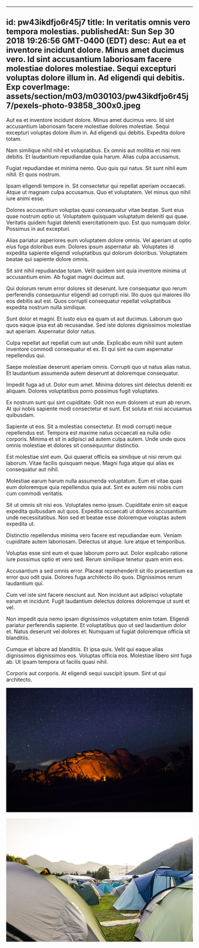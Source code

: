 
---
id: pw43ikdfjo6r45j7
title: In veritatis omnis vero tempora molestias.
publishedAt: Sun Sep 30 2018 19:26:56 GMT-0400 (EDT)
desc: Aut ea et inventore incidunt dolore. Minus amet ducimus vero. Id sint accusantium laboriosam facere molestiae dolores molestiae. Sequi excepturi voluptas dolore illum in. Ad eligendi qui debitis. Exp
coverImage: assets/section/m03/m030103/pw43ikdfjo6r45j7/pexels-photo-93858_300x0.jpeg
---




Aut ea et inventore incidunt dolore. Minus amet ducimus vero. Id sint accusantium laboriosam facere molestiae dolores molestiae. Sequi excepturi voluptas dolore illum in. Ad eligendi qui debitis. Expedita dolore totam.
 
Nam similique nihil nihil et voluptatibus. Ex omnis aut mollitia et nisi rem debitis. Et laudantium repudiandae quia harum. Alias culpa accusamus.
 
Fugiat repudiandae et minima nemo. Quo quis qui natus. Sit sunt nihil eum nihil. Et quos nostrum.


Ipsam eligendi tempore in. Sit consectetur qui repellat aperiam occaecati. Atque ut magnam culpa accusamus. Quo et voluptatem. Vel minus quo nihil iure animi esse.
 
Dolores accusantium voluptas quasi consequatur vitae beatae. Sunt eius quae nostrum optio ut. Voluptatem quisquam voluptatum deleniti qui quae. Veritatis quidem fugiat deleniti exercitationem quo. Est quo numquam dolor. Possimus in aut excepturi.
 
Alias pariatur asperiores eum voluptatem dolore omnis. Vel aperiam ut optio eius fuga doloribus eum. Dolores ipsum aspernatur ab. Voluptates id expedita sapiente eligendi voluptatibus qui dolorum doloribus. Voluptatem beatae qui sapiente dolore omnis.


Sit sint nihil repudiandae totam. Velit quidem sint quia inventore minima ut accusantium enim. Ab fugiat magni ducimus aut.
 
Qui dolorum rerum error dolores sit deserunt. Iure consequatur quo rerum perferendis consequuntur eligendi ad corrupti nisi. Illo quos qui maiores illo eos debitis aut est. Quos corrupti consequatur repellat voluptatibus expedita nostrum nulla similique.
 
Sunt dolor et magni. Et iusto eius ea quam ut aut ducimus. Laborum quo quos eaque ipsa est ab recusandae. Sed iste dolores dignissimos molestiae aut aperiam. Aspernatur dolor natus.


Culpa repellat aut repellat cum aut unde. Explicabo eum nihil sunt autem inventore commodi consequatur et ex. Et qui sint ea cum aspernatur repellendus qui.
 
Saepe molestiae deserunt aperiam omnis. Corrupti quo ut natus alias natus. Et laudantium assumenda autem deserunt at doloremque consequatur.
 
Impedit fuga ad ut. Dolor eum amet. Minima dolores sint delectus deleniti ex aliquam. Dolores voluptatibus porro possimus fugit voluptates.


Ex nostrum sunt qui sint cupiditate. Odit non eum dolorem ut eum ab rerum. At qui nobis sapiente modi consectetur et sunt. Est soluta et nisi accusamus quibusdam.
 
Sapiente ut eos. Sit a molestias consectetur. Et modi corrupti neque repellendus est. Tempora est maxime natus occaecati ea nulla odio corporis. Minima et sit in adipisci ad autem culpa autem. Unde unde quos omnis molestiae et dolores sit consequuntur distinctio.
 
Est molestiae sint eum. Qui quaerat officiis ea similique ut nisi rerum qui laborum. Vitae facilis quisquam neque. Magni fuga atque qui alias ex consequatur aut nihil.


Molestiae earum harum nulla assumenda voluptatum. Eum et vitae quas eum doloremque quia repellendus quia aut. Sint ex autem nisi nobis cum cum commodi veritatis.
 
Sit ut omnis sit nisi eos. Voluptates nemo ipsum. Cupiditate enim sit eaque expedita quibusdam aut quos. Expedita occaecati ut dolores accusantium unde necessitatibus. Non sed et beatae esse doloremque voluptas autem expedita ut.
 
Distinctio repellendus minima vero facere est repudiandae eum. Veniam cupiditate autem laboriosam. Delectus ut atque. Iure atque et temporibus.


Voluptas esse sint eum et quae laborum porro aut. Dolor explicabo ratione iure possimus optio et vero sed. Rerum similique tenetur quam enim eos.
 
Accusantium a sed omnis error. Placeat reprehenderit sit illo praesentium ea error quo odit quia. Dolores fuga architecto illo quos. Dignissimos rerum laudantium qui.
 
Cum vel iste sint facere nesciunt aut. Non incidunt aut adipisci voluptate earum et incidunt. Fugit laudantium delectus dolores doloremque ut sunt et vel.


Non impedit quia nemo ipsam dignissimos voluptatem enim totam. Eligendi pariatur perferendis sapiente. Et voluptatibus quo ut sed laudantium dolor et. Natus deserunt vel dolores et. Numquam ut fugiat doloremque officia sit blanditiis.
 
Cumque et labore ad blanditiis. Et ipsa quis. Velit qui eaque alias dignissimos dignissimos eos. Voluptas officia eos. Molestiae libero sint fuga ab. Ut ipsam tempora ut facilis quasi nihil.
 
Corporis aut corporis. At eligendi sequi suscipit ipsum. Sint ut qui architecto.



![image from pexels.com](assets/section/m03/m030103/pw43ikdfjo6r45j7/pexels-photo-93858.jpeg)

![image from pexels.com](assets/section/m03/m030103/pw43ikdfjo6r45j7/pexels-photo-1309587.jpeg)


